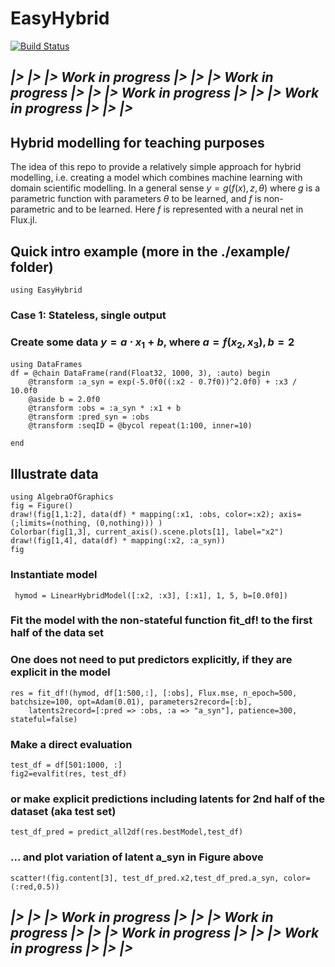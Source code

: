 # EasyHybrid

[![Build Status](https://github.com/mreichMPI-BGC/EasyHybrid.jl/actions/workflows/CI.yml/badge.svg?branch=main)](https://github.com/mreichMPI-BGC/EasyHybrid.jl/actions/workflows/CI.yml?query=branch%3Amain)

## *|> |> |> Work in progress |> |> |> Work in progress |> |> |> Work in progress |> |> |> Work in progress |> |> |>*


## Hybrid modelling for teaching purposes

The idea of this repo to provide a relatively simple approach for hybrid modelling, i.e. creating a model which combines machine learning with domain scientific modelling. In a general sense $y = g(f(x), z, \theta)$ where $g$ is a parametric function with parameters $\theta$ to be learned, and $f$ is non-parametric and to be learned. Here $f$ is represented with a neural net in Flux.jl.  

## Quick intro example (more in the ./example/ folder)
```
using EasyHybrid
```
### Case 1: Stateless, single output
### Create some data $y = a \cdot x_1 + b$, where $a = f(x_2,x_3), b=2$
```
using DataFrames
df = @chain DataFrame(rand(Float32, 1000, 3), :auto) begin
    @transform :a_syn = exp(-5.0f0((:x2 - 0.7f0))^2.0f0) + :x3 / 10.0f0
    @aside b = 2.0f0
    @transform :obs = :a_syn * :x1 + b
    @transform :pred_syn = :obs
    @transform :seqID = @bycol repeat(1:100, inner=10)

end
```

## Illustrate data
```
using AlgebraOfGraphics
fig = Figure()
draw!(fig[1,1:2], data(df) * mapping(:x1, :obs, color=:x2); axis=(;limits=(nothing, (0,nothing))) )
Colorbar(fig[1,3], current_axis().scene.plots[1], label="x2")
draw!(fig[1,4], data(df) * mapping(:x2, :a_syn))
fig
```

### Instantiate model
``` hymod = LinearHybridModel([:x2, :x3], [:x1], 1, 5, b=[0.0f0])```

### Fit the model with the non-stateful function fit_df! to the first half of the data set
### One does not need to put predictors explicitly, if they are explicit in the model
```
res = fit_df!(hymod, df[1:500,:], [:obs], Flux.mse, n_epoch=500, batchsize=100, opt=Adam(0.01), parameters2record=[:b],
    latents2record=[:pred => :obs, :a => "a_syn"], patience=300, stateful=false)
```

### Make a direct evaluation
```
test_df = df[501:1000, :]
fig2=evalfit(res, test_df)
```

### or make explicit predictions including latents for 2nd half of the dataset (aka test set)
```
test_df_pred = predict_all2df(res.bestModel,test_df)
```
### ... and plot variation of latent a_syn in Figure above
```
scatter!(fig.content[3], test_df_pred.x2,test_df_pred.a_syn, color=(:red,0.5))
```


## *|> |> |> Work in progress |> |> |> Work in progress |> |> |> Work in progress |> |> |> Work in progress |> |> |>*
